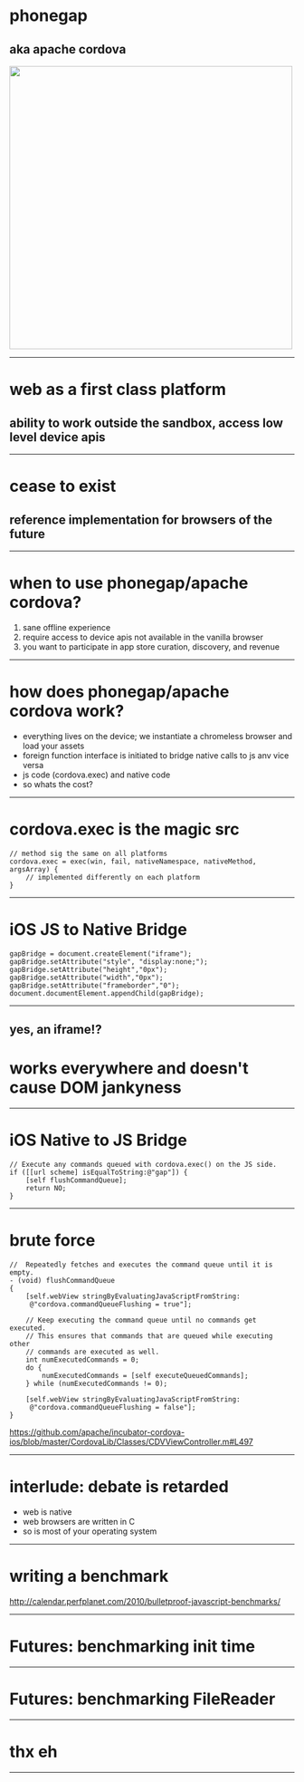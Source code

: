# phonegap

## aka apache cordova

<img width=500 src=img/manhattan.jpg>

---

# web as a first class platform

## ability to work outside the sandbox, access low level device apis

---

# cease to exist

## reference implementation for browsers of the future

---

# when to use phonegap/apache cordova?

1. sane offline experience
2. require access to device apis not available in the vanilla browser
3. you want to participate in app store curation, discovery, and revenue

---

# how does phonegap/apache cordova work?

- everything lives on the device; we instantiate a chromeless browser and load your assets
- foreign function interface is initiated to bridge native calls to js anv vice versa
- js code (cordova.exec) and native code
- so whats the cost?

---

# cordova.exec is the magic src

    // method sig the same on all platforms
    cordova.exec = exec(win, fail, nativeNamespace, nativeMethod, argsArray) {
        // implemented differently on each platform
    }

---

# iOS JS to Native Bridge

    gapBridge = document.createElement("iframe");
    gapBridge.setAttribute("style", "display:none;");
    gapBridge.setAttribute("height","0px");
    gapBridge.setAttribute("width","0px");
    gapBridge.setAttribute("frameborder","0");
    document.documentElement.appendChild(gapBridge);

---

## yes, an iframe!?

# works everywhere and doesn't cause DOM jankyness

---

# iOS Native to JS Bridge

    // Execute any commands queued with cordova.exec() on the JS side.
    if ([[url scheme] isEqualToString:@"gap"]) {
        [self flushCommandQueue];
        return NO;
    }

---

# brute force

    //  Repeatedly fetches and executes the command queue until it is empty.
    - (void) flushCommandQueue
    {
        [self.webView stringByEvaluatingJavaScriptFromString:
         @"cordova.commandQueueFlushing = true"];

        // Keep executing the command queue until no commands get executed.
        // This ensures that commands that are queued while executing other
        // commands are executed as well.
        int numExecutedCommands = 0;
        do {
            numExecutedCommands = [self executeQueuedCommands];
        } while (numExecutedCommands != 0);

        [self.webView stringByEvaluatingJavaScriptFromString:
         @"cordova.commandQueueFlushing = false"];
    }

https://github.com/apache/incubator-cordova-ios/blob/master/CordovaLib/Classes/CDVViewController.m#L497

---

# interlude: debate is retarded

- web is native
- web browsers are written in C
- so is most of your operating system

---

# writing a benchmark

http://calendar.perfplanet.com/2010/bulletproof-javascript-benchmarks/

---

# Futures: benchmarking init time

---

# Futures: benchmarking FileReader

---

# thx eh

---
